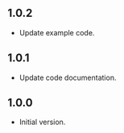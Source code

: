 ## 1.0.2

- Update example code.

## 1.0.1

- Update code documentation.

## 1.0.0

- Initial version.
